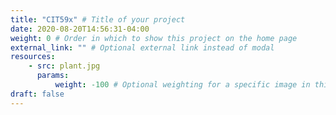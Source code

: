 ```yaml
---
title: "CIT59x" # Title of your project
date: 2020-08-20T14:56:31-04:00
weight: 0 # Order in which to show this project on the home page
external_link: "" # Optional external link instead of modal
resources:
    - src: plant.jpg
      params:
          weight: -100 # Optional weighting for a specific image in this project folder
draft: false
---
```

